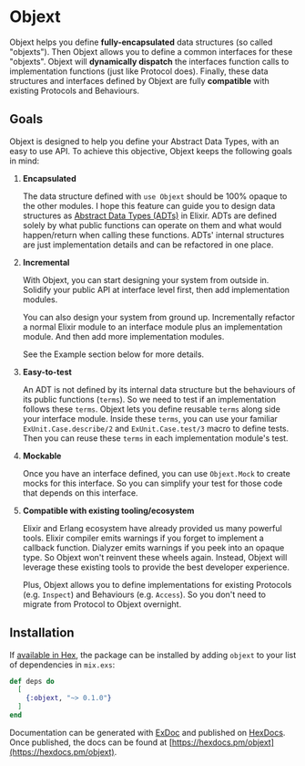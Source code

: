 # Objext

Objext helps you define **fully-encapsulated** data structures (so called "objexts").
Then Objext allows you to define a common interfaces for these "objexts".
Objext will **dynamically dispatch** the interfaces function calls to implementation functions (just like Protocol does).
Finally, these data structures and interfaces defined by Objext are fully **compatible** with existing Protocols and Behaviours.

## Goals

Objext is designed to help you define your Abstract Data Types, with an easy to use API.
To achieve this objective, Objext keeps the following goals in mind:

1. **Encapsulated**

   The data structure defined with `use Objext` should be 100% opaque to the other modules.
   I hope this feature can guide you to design data structures as [Abstract Data Types (ADTs)](https://en.wikipedia.org/wiki/Abstract_data_type) in Elixir.
   ADTs are defined solely by what public functions can operate on them and what would happen/return when calling these functions.
   ADTs' internal structures are just implementation details and can be refactored in one place.

2. **Incremental**

   With Objext, you can start designing your system from outside in.
   Solidify your public API at interface level first, then add implementation modules.

   You can also design your system from ground up.
   Incrementally refactor a normal Elixir module to an interface module plus an implementation module.
   And then add more implementation modules.

   See the Example section below for more details.

3. **Easy-to-test**

   An ADT is not defined by its internal data structure but the behaviours of its public functions (`terms`).
   So we need to test if an implementation follows these `terms`.
   Objext lets you define reusable `terms` along side your interface module.
   Inside these `terms`, you can use your familiar `ExUnit.Case.describe/2` and `ExUnit.Case.test/3` macro to define tests.
   Then you can reuse these `terms` in each implementation module's test.

4. **Mockable**

   Once you have an interface defined, you can use `Objext.Mock` to create mocks for this interface.
   So you can simplify your test for those code that depends on this interface.

5. **Compatible with existing tooling/ecosystem**

   Elixir and Erlang ecosystem have already provided us many powerful tools.
   Elixir compiler emits warnings if you forget to implement a callback function.
   Dialyzer emits warnings if you peek into an opaque type.
   So Objext won't reinvent these wheels again.
   Instead, Objext will leverage these existing tools to provide the best developer experience.

   Plus, Objext allows you to define implementations for existing Protocols (e.g. `Inspect`) and Behaviours (e.g. `Access`).
   So you don't need to migrate from Protocol to Objext overnight.

## Installation

If [available in Hex](https://hex.pm/docs/publish), the package can be installed
by adding `objext` to your list of dependencies in `mix.exs`:

```elixir
def deps do
  [
    {:objext, "~> 0.1.0"}
  ]
end
```

Documentation can be generated with [ExDoc](https://github.com/elixir-lang/ex_doc)
and published on [HexDocs](https://hexdocs.pm). Once published, the docs can
be found at [https://hexdocs.pm/objext](https://hexdocs.pm/objext).

